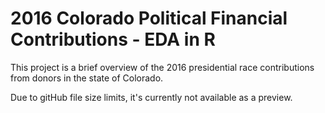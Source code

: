 # 2016 Colorado Political Financial Contributions - EDA in R

This project is a brief overview of the 2016 presidential race contributions from donors in the state of Colorado.

Due to gitHub file size limits, it's currently not available as a preview.
